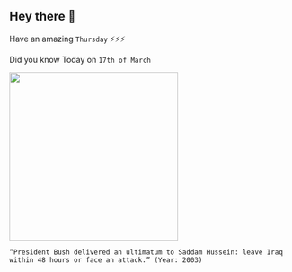 ## Hey there 👋
Have an amazing `Thursday` ⚡⚡⚡

Did you know Today on `17th of March`
 
 [<img src="https://georgewbush-whitehouse.archives.gov/news/releases/2003/09/images/20030907-1_address090703th-515h.jpg" width="300" />](http://edition.cnn.com/2003/US/03/17/sprj.irq.bush.speech/index.html) 
 ```
“President Bush delivered an ultimatum to Saddam Hussein: leave Iraq within 48 hours or face an attack.” (Year: 2003)
```
